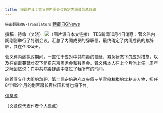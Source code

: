 ```yaml
---
title: 秘翻在线：菅义伟内阁会议确定内阁成员总辞职
---
```

`秘密翻譯組G-Translators` [轉載自GNews](https://gnews.org/zh-hans/1572089/)

撰稿：待命（文晓）
![](https://assets.gnews.org/wp-content/uploads/2021/10/画像5-1.png)（图片源自本文链接）
TBS新闻10月4日消息：菅义伟内阁刚刚举行了特别会议，汇总了内阁成员的辞职信，最终确定了内阁成员的总辞职，其在任384天。

菅义伟内阁执政期间，一直忙于应对中共病毒的蔓延、紧急状态下的应对措施，以及在病毒蔓延状况下组织东京奥运会和残奥会。菅义伟本人在上个月他上任一周年之际回忆说：在中共病毒肆虐中度过了我所有的时间。

随着菅义伟内阁的辞职，第二届安倍政府以来霞ヶ关官僚机构的实权派人物，担任8年零9个月的副官房长官杉田和博也将下台。

[信息源](https://news.yahoo.co.jp/articles/2b873c978130433ad4de81f125ed91458eb7aa95)

（文章仅代表作者个人观点）
